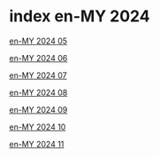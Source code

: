 # index en-MY 2024

<a href="./05">en-MY 2024 05</a>

<a href="./06">en-MY 2024 06</a>

<a href="./07">en-MY 2024 07</a>

<a href="./08">en-MY 2024 08</a>

<a href="./09">en-MY 2024 09</a>

<a href="./10">en-MY 2024 10</a>

<a href="./11">en-MY 2024 11</a>
